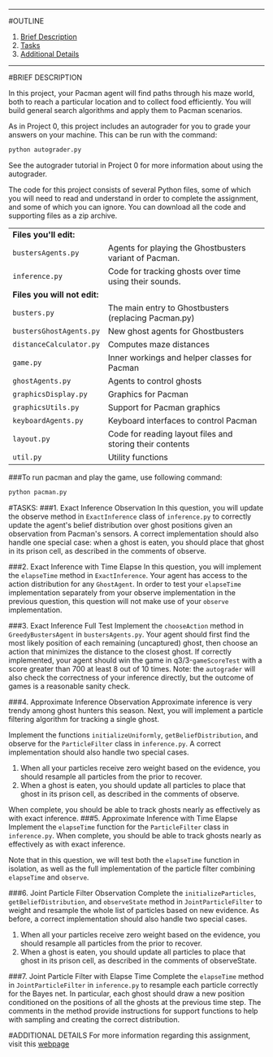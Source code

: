 ***
#OUTLINE
1. [Brief Description](#brief-description)
2. [Tasks](#tasks)
3. [Additional Details](#additional-details)

***

#BRIEF DESCRIPTION

In this project, your Pacman agent will find paths through his maze world, both to reach a particular location and to collect food efficiently. You will build general search algorithms and apply them to Pacman scenarios.

As in Project 0, this project includes an autograder for you to grade your answers on your machine. This can be run with the command:

```python
python autograder.py
```

See the autograder tutorial in Project 0 for more information about using the autograder.

The code for this project consists of several Python files, some of which you will need to read and understand in order to complete the assignment, and some of which you can ignore. You can download all the code and supporting files as a zip archive.
<table class="intro" border="0" cellpadding="10">
	<tbody>
          <tr>
            <td colspan="2"><b>Files you'll edit:</b></td>
          </tr>
          <tr>
            <td><code>bustersAgents.py</code></td>
            <td>Agents for playing the Ghostbusters variant of Pacman.</td>
          </tr>
          <tr>
            <td><code>inference.py</code></td>
            <td>Code for tracking ghosts over time using their sounds.</td>
          </tr>
          <tr>
            <td colspan="2"><b>Files you will not edit:</b></td>
          </tr>
          <tr>
            <td><code>busters.py</code></td>
            <td>The main entry to Ghostbusters (replacing Pacman.py)</td>
          </tr>
          <tr>
            <td><code>bustersGhostAgents.py</code></td>
            <td>New ghost agents for Ghostbusters</td>
          </tr>
          <tr>
            <td><code>distanceCalculator.py</code></td>
            <td>Computes maze distances</td>
          </tr>
          <tr>
            <td><code>game.py</code></td>
            <td>Inner workings and helper classes for Pacman</td>
          </tr>
          <tr>
            <td><code>ghostAgents.py</code></td>
            <td>Agents to control ghosts</td>
          </tr>
          <tr>
            <td><code>graphicsDisplay.py</code></td>
            <td>Graphics for Pacman</td>
          </tr>
          <tr>
            <td><code>graphicsUtils.py</code></td>
            <td>Support for Pacman graphics</td>
          </tr>
          <tr>
            <td><code>keyboardAgents.py</code></td>
            <td>Keyboard interfaces to control Pacman</td>
          </tr>
          <tr>
            <td><code>layout.py</code></td>
            <td>Code for reading layout files and storing their contents</td>
          </tr>
          <tr>
            <td><code>util.py</code></td>
            <td>Utility functions</td>
          </tr>
        </tbody>
   </table>
      
###To run pacman and play the game, use following command:

```python
python pacman.py
```
#TASKS:
###1. Exact Inference Observation
In this question, you will update the observe method in `ExactInference` class of `inference.py` to correctly update the agent's belief distribution over ghost positions given an observation from Pacman's sensors. A correct implementation should also handle one special case: when a ghost is eaten, you should place that ghost in its prison cell, as described in the comments of observe.

###2. Exact Inference with Time Elapse
In this question, you will implement the `elapseTime` method in `ExactInference`. Your agent has access to the action distribution for any `GhostAgent`. In order to test your `elapseTime` implementation separately from your observe implementation in the previous question, this question will not make use of your `observe` implementation.

###3. Exact Inference Full Test
Implement the `chooseAction` method in `GreedyBustersAgent` in `bustersAgents.py`. Your agent should first find the most likely position of each remaining (uncaptured) ghost, then choose an action that minimizes the distance to the closest ghost. If correctly implemented, your agent should win the game in q3/3-`gameScoreTest` with a score greater than 700 at least 8 out of 10 times. Note: the `autograder` will also check the correctness of your inference directly, but the outcome of games is a reasonable sanity check.

###4. Approximate Inference Observation
Approximate inference is very trendy among ghost hunters this season. Next, you will implement a particle filtering algorithm for tracking a single ghost.

Implement the functions `initializeUniformly`, `getBeliefDistribution`, and observe for the `ParticleFilter` class in `inference.py`. A correct implementation should also handle two special cases. 

1. When all your particles receive zero weight based on the evidence, you should resample all particles from the prior to recover. 
2. When a ghost is eaten, you should update all particles to place that ghost in its prison cell, as described in the comments of observe. 

When complete, you should be able to track ghosts nearly as effectively as with exact inference.
###5. Approximate Inference with Time Elapse
Implement the `elapseTime` function for the `ParticleFilter` class in `inference.py`. When complete, you should be able to track ghosts nearly as effectively as with exact inference.

Note that in this question, we will test both the `elapseTime` function in isolation, as well as the full implementation of the particle filter combining `elapseTime` and `observe`.

###6. Joint Particle Filter Observation
Complete the `initializeParticles`, `getBeliefDistribution`, and `observeState` method in `JointParticleFilter` to weight and resample the whole list of particles based on new evidence. As before, a correct implementation should also handle two special cases. 

1. When all your particles receive zero weight based on the evidence, you should resample all particles from the prior to recover. 
2. When a ghost is eaten, you should update all particles to place that ghost in its prison cell, as described in the comments of observeState.

###7. Joint Particle Filter with Elapse Time
Complete the `elapseTime` method in `JointParticleFilter` in `inference.py` to resample each particle correctly for the Bayes net. In particular, each ghost should draw a new position conditioned on the positions of all the ghosts at the previous time step. The comments in the method provide instructions for support functions to help with sampling and creating the correct distribution.

#ADDITIONAL DETAILS
For more information regarding this assignment, visit this [webpage](http://www.ccs.neu.edu/home/rplatt/cs5100_2015/pa3/pa3.html)